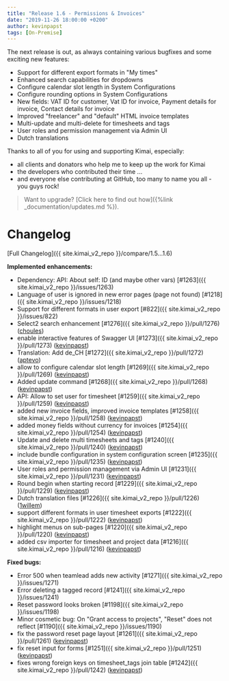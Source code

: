 ```yaml
---
title: "Release 1.6 - Permissions & Invoices"
date: "2019-11-26 18:00:00 +0200"
author: kevinpapst
tags: [On-Premise]
---
```


The next release is out, as always containing various bugfixes and some exciting new features:

- Support for different export formats in "My times"
- Enhanced search capabilities for dropdowns
- Configure calendar slot length in System Configurations
- Configure rounding options in System Configurations
- New fields: VAT ID for customer, Vat ID for invoice, Payment details for invoice, Contact details for invoice
- Improved "freelancer" and "default" HTML invoice templates
- Multi-update and multi-delete for timesheets and tags
- User roles and permission management via Admin UI
- Dutch translations

Thanks to all of you for using and supporting Kimai, especially:
- all clients and donators who help me to keep up the work for Kimai
- the developers who contributed their time ...
- and everyone else contributing at GitHub, too many to name you all - you guys rock!

> Want to upgrade? [Click here to find out how]({%link _documentation/updates.md %}).

# Changelog

[Full Changelog]({{ site.kimai_v2_repo }}/compare/1.5...1.6)

**Implemented enhancements:**

- Dependency: API: About self: ID \(and maybe other vars\) [\#1263]({{ site.kimai_v2_repo }}/issues/1263)
- Language of user is ignored in new error pages \(page not found\) [\#1218]({{ site.kimai_v2_repo }}/issues/1218)
- Support for different formats in user export [\#822]({{ site.kimai_v2_repo }}/issues/822)
- Select2 search enhancement [\#1276]({{ site.kimai_v2_repo }}/pull/1276) ([choules](https://github.com/choules))
- enable interactive features of Swagger UI [\#1273]({{ site.kimai_v2_repo }}/pull/1273) ([kevinpapst](https://github.com/kevinpapst))
- Translation: Add de\_CH [\#1272]({{ site.kimai_v2_repo }}/pull/1272) ([aptevo](https://github.com/aptevo))
- allow to configure calendar slot length [\#1269]({{ site.kimai_v2_repo }}/pull/1269) ([kevinpapst](https://github.com/kevinpapst))
- Added update command [\#1268]({{ site.kimai_v2_repo }}/pull/1268) ([kevinpapst](https://github.com/kevinpapst))
- API: Allow to set user for timesheet [\#1259]({{ site.kimai_v2_repo }}/pull/1259) ([kevinpapst](https://github.com/kevinpapst))
- added new invoice fields, improved invoice templates [\#1258]({{ site.kimai_v2_repo }}/pull/1258) ([kevinpapst](https://github.com/kevinpapst))
- added money fields without currency for invoices [\#1254]({{ site.kimai_v2_repo }}/pull/1254) ([kevinpapst](https://github.com/kevinpapst))
- Update and delete multi timesheets and tags [\#1240]({{ site.kimai_v2_repo }}/pull/1240) ([kevinpapst](https://github.com/kevinpapst))
- include bundle configuration in system configuration screen [\#1235]({{ site.kimai_v2_repo }}/pull/1235) ([kevinpapst](https://github.com/kevinpapst))
- User roles and permission management via Admin UI [\#1231]({{ site.kimai_v2_repo }}/pull/1231) ([kevinpapst](https://github.com/kevinpapst))
- Round begin when starting record [\#1229]({{ site.kimai_v2_repo }}/pull/1229) ([kevinpapst](https://github.com/kevinpapst))
- Dutch translation files [\#1226]({{ site.kimai_v2_repo }}/pull/1226) ([1willem](https://github.com/1willem))
- support different formats in user timesheet exports [\#1222]({{ site.kimai_v2_repo }}/pull/1222) ([kevinpapst](https://github.com/kevinpapst))
- highlight menus on sub-pages [\#1220]({{ site.kimai_v2_repo }}/pull/1220) ([kevinpapst](https://github.com/kevinpapst))
- added csv importer for timesheet and project data [\#1216]({{ site.kimai_v2_repo }}/pull/1216) ([kevinpapst](https://github.com/kevinpapst))

**Fixed bugs:**

- Error 500 when teamlead adds new activity [\#1271]({{ site.kimai_v2_repo }}/issues/1271)
- Error deleting a tagged record [\#1241]({{ site.kimai_v2_repo }}/issues/1241)
- Reset password looks broken [\#1198]({{ site.kimai_v2_repo }}/issues/1198)
- Minor cosmetic bug: On "Grant access to projects", "Reset" does not reflect [\#1190]({{ site.kimai_v2_repo }}/issues/1190)
- fix the password reset page layout [\#1261]({{ site.kimai_v2_repo }}/pull/1261) ([kevinpapst](https://github.com/kevinpapst))
- fix reset input for forms [\#1251]({{ site.kimai_v2_repo }}/pull/1251) ([kevinpapst](https://github.com/kevinpapst))
- fixes wrong foreign keys on timesheet\_tags join table [\#1242]({{ site.kimai_v2_repo }}/pull/1242) ([kevinpapst](https://github.com/kevinpapst))
